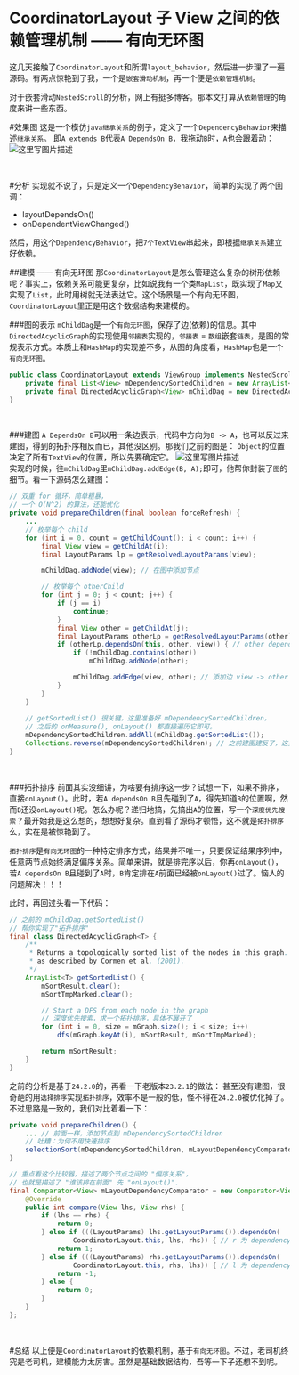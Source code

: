 # CoordinatorLayout 子 View 之间的依赖管理机制 —— 有向无环图
这几天接触了`CoordinatorLayout`和所谓`layout_behavior`，然后进一步理了一遍源码。有两点惊艳到了我，一个是`嵌套滑动机制`，再一个便是`依赖管理机制`。

对于嵌套滑动`NestedScroll`的分析，网上有挺多博客。那本文打算从`依赖管理`的角度来讲一些东西。
<br/>

#效果图
这是一个模仿`java继承关系`的例子，定义了一个`DependencyBehavior`来描述`继承关系`。
即`A extends B`代表`A DependsOn B`，我拖动`B`时，`A`也会跟着动：
![这里写图片描述](http://img.blog.csdn.net/20161220003827139?watermark/2/text/aHR0cDovL2Jsb2cuY3Nkbi5uZXQvYTE1MzYxNDEzMQ==/font/5a6L5L2T/fontsize/400/fill/I0JBQkFCMA==/dissolve/70/gravity/SouthEast)

<br/>

#分析
实现就不说了，只是定义一个`DependencyBehavior`，简单的实现了两个回调：

- layoutDependsOn()
- onDependentViewChanged()

然后，用这个`DependencyBehavior`，把`7个TextView`串起来，即根据`继承关系`建立好依赖。
<br/>

##建模 —— 有向无环图
那`CoordinatorLayout`是怎么管理这么复杂的树形依赖呢？事实上，依赖关系可能更复杂，比如说我有一个类`MapList`，既实现了`Map`又实现了`List`，此时用树就无法表达它。这个场景是一个有向无环图，`CoordinatorLayout`里正是用这个数据结构来建模的。
<br/>

###图的表示
`mChildDag`是一个`有向无环图`，保存了边(依赖)的信息。其中 `DirectedAcyclicGraph`的实现使用`邻接表`实现的，`邻接表` = `数组`嵌套`链表`，是图的常规表示方式。本质上和`HashMap`的实现差不多，从图的角度看，`HashMap`也是一个`有向无环图`。

```java
public class CoordinatorLayout extends ViewGroup implements NestedScrollingParent {
    private final List<View> mDependencySortedChildren = new ArrayList<>(); // 所有子节点
    private final DirectedAcyclicGraph<View> mChildDag = new DirectedAcyclicGraph<>(); // 有向无环图, 保存了边(依赖)的信息
}
```
<br/>

###建图
`A DependsOn B`可以用一条边表示，代码中方向为`B -> A`，也可以反过来建图，得到的拓扑序相反而已，其他没区别。那我们之前的图是：
`Object`的位置决定了所有`TextView`的位置，所以先要确定它。
![这里写图片描述](http://img.blog.csdn.net/20161220004653824?watermark/2/text/aHR0cDovL2Jsb2cuY3Nkbi5uZXQvYTE1MzYxNDEzMQ==/font/5a6L5L2T/fontsize/400/fill/I0JBQkFCMA==/dissolve/70/gravity/SouthEast)
<br/>
实现的时候，往`mChildDag`里`mChildDag.addEdge(B, A);`即可，他帮你封装了`图`的细节。看一下源码怎么建图：
```java
// 双重 for 循环，简单粗暴，
// 一个 O(N^2) 的算法，还能优化
private void prepareChildren(final boolean forceRefresh) {
    ...
    // 枚举每个 child
    for (int i = 0, count = getChildCount(); i < count; i++) {
        final View view = getChildAt(i);
        final LayoutParams lp = getResolvedLayoutParams(view);

        mChildDag.addNode(view); // 在图中添加节点

        // 枚举每个 otherChild
        for (int j = 0; j < count; j++) {
            if (j == i) 
                continue;
            } 
            final View other = getChildAt(j);
            final LayoutParams otherLp = getResolvedLayoutParams(other);
            if (otherLp.dependsOn(this, other, view)) { // other dependsOn view
                if (!mChildDag.contains(other)) 
                    mChildDag.addNode(other);

                mChildDag.addEdge(view, other); // 添加边 view -> other
            }
        }
    }
    
    // getSortedList() 很关键，这里准备好 mDependencySortedChildren，
    // 之后的 onMeasure(), onLayout() 都直接遍历它即可。
    mDependencySortedChildren.addAll(mChildDag.getSortedList());
    Collections.reverse(mDependencySortedChildren); // 之前建图建反了，这里拓扑序要反一下。
}
```
<br/>

###拓扑排序
前面其实没细讲，为啥要有排序这一步？试想一下，如果不排序，直接`onLayout()`。此时，若`A dependsOn B`且先碰到了`A`，得先知道`B`的位置啊，然而`B`还没`onLayout()`呢。怎么办呢？递归地搞，先搞出`A`的位置，写一个`深度优先搜索`？最开始我是这么想的，想想好复杂。直到看了源码才顿悟，这不就是`拓扑排序`么，实在是被惊艳到了。

`拓扑排序`是`有向无环图`的一种特定排序方式，结果并不唯一，只要保证结果序列中，任意两节点始终满足偏序关系。简单来讲，就是排完序以后，你再`onLayout()`，若`A dependsOn B`且碰到了`A`时，`B`肯定排在`A`前面已经被`onLayout()`过了。恼人的问题解决！！！

此时，再回过头看一下代码：
```java
// 之前的 mChildDag.getSortedList()
// 帮你实现了"拓扑排序"
final class DirectedAcyclicGraph<T> {
    /**
     * Returns a topologically sorted list of the nodes in this graph. This uses the DFS algorithm
     * as described by Cormen et al. (2001). 
     */
    ArrayList<T> getSortedList() {
        mSortResult.clear();
        mSortTmpMarked.clear();

        // Start a DFS from each node in the graph
        // 深度优先搜索，求一个拓扑排序，具体不展开了
        for (int i = 0, size = mGraph.size(); i < size; i++) 
            dfs(mGraph.keyAt(i), mSortResult, mSortTmpMarked);

        return mSortResult;
    }
}
```

之前的分析是基于`24.2.0`的，再看一下老版本`23.2.1`的做法：
甚至没有建图，很奇葩的用`选择排序`实现`拓扑排序`，效率不是一般的低，怪不得在`24.2.0`被优化掉了。不过思路是一致的，我们对比着看一下：
```java
private void prepareChildren() {
    ... // 前面一样，添加节点到 mDependencySortedChildren
    // 吐糟：为何不用快速排序
    selectionSort(mDependencySortedChildren, mLayoutDependencyComparator); // 选择排序
}

// 重点看这个比较器，描述了两个节点之间的 "偏序关系"，
// 也就是描述了 "谁该排在前面" 先 "onLayout()".
final Comparator<View> mLayoutDependencyComparator = new Comparator<View>() {
    @Override
    public int compare(View lhs, View rhs) {
        if (lhs == rhs) {
            return 0;
        } else if (((LayoutParams) lhs.getLayoutParams()).dependsOn(
                CoordinatorLayout.this, lhs, rhs)) { // r 为 dependency, 得排在前面，需要交换一下 
            return 1;
        } else if (((LayoutParams) rhs.getLayoutParams()).dependsOn(
                CoordinatorLayout.this, rhs, lhs)) { // l 为 dependency, 已经排在前面，不需要交换
            return -1;
        } else {
            return 0;
        }
    }
};
```
<br/>

#总结
以上便是`CoordinatorLayout`的依赖机制，基于`有向无环图`。不过，老司机终究是老司机，建模能力太厉害。虽然是基础数据结构，吾等一下子还想不到呢。
